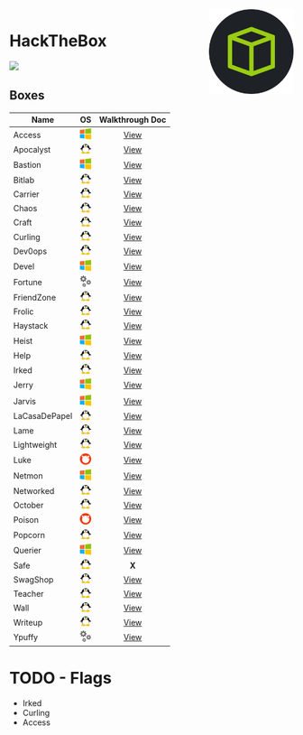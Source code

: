 <img align="right" height=150 src="./hackthebox_logo.jpg"/>

# HackTheBox
<img src="https://www.hackthebox.eu/badge/image/75726"/>


## Boxes
<!-- <img width=20 src=./_images/win.png> -->
<!-- <img width=20 src=./_images/lin.png> -->
<!-- <img width=20 src=./_images/gear.png> -->
<!-- <img width=20 src=./_images/bsd.png> -->


|   Name            |      OS                               |         Walkthrough Doc            |
| ----------------- |---------------------------------------|:----------------------------------:|
|  Access           | <img width=20 src=./_images/win.png>  | [View](Access/README.md)           |
|  Apocalyst        | <img width=20 src=./_images/lin.png>  | [View](Apocalyst/README.md)        |
|  Bastion          | <img width=20 src=./_images/win.png>  | [View](Bastion/README.md)          |
|  Bitlab           | <img width=20 src=./_images/lin.png>  | [View](Bitlab/README.md)           |
|  Carrier          | <img width=20 src=./_images/lin.png>  | [View](Carrier/README.md)          |
|  Chaos            | <img width=20 src=./_images/lin.png>  | [View](Chaos/README.md)            |
|  Craft            | <img width=20 src=./_images/lin.png>  | [View](Craft/README.md)            |
|  Curling          | <img width=20 src=./_images/lin.png>  | [View](Curling/README.md)          |
|  Dev0ops          | <img width=20 src=./_images/lin.png>  | [View](Dev0ops/README.md)          |
|  Devel            | <img width=20 src=./_images/win.png>  | [View](Devel/README.md)            |
|  Fortune          | <img width=20 src=./_images/gear.png> | [View](Fortune/README.md)          |
|  FriendZone       | <img width=20 src=./_images/lin.png>  | [View](Friendzone/README.md)       |
|  Frolic           | <img width=20 src=./_images/lin.png>  | [View](Frolic/README.md)           |
|  Haystack         | <img width=20 src=./_images/lin.png>  | [View](Haystack/README.md)         |
|  Heist            | <img width=20 src=./_images/win.png>  | [View](Heist/README.md)            |
|  Help             | <img width=20 src=./_images/lin.png>  | [View](Help/README.md)             |
|  Irked            | <img width=20 src=./_images/lin.png>  | [View](Irked/README.md)            |
|  Jerry            | <img width=20 src=./_images/win.png>  | [View](Jerry/README.md)            |
|  Jarvis           | <img width=20 src=./_images/win.png>  | [View](Jarvis/README.md)           |
|  LaCasaDePapel    | <img width=20 src=./_images/lin.png>  | [View](LaCasaDePapel/README.md)    |
|  Lame             | <img width=20 src=./_images/lin.png>  | [View](Lame/README.md)             |
|  Lightweight      | <img width=20 src=./_images/lin.png>  | [View](Lightweight/README.md)      |
|  Luke             | <img width=20 src=./_images/bsd.png>  | [View](Luke/README.md)             |
|  Netmon           | <img width=20 src=./_images/win.png>  | [View](Netmon/README.md)           |
|  Networked        | <img width=20 src=./_images/lin.png>  | [View](Networked/README.md)        |
|  October          | <img width=20 src=./_images/lin.png>  | [View](October/README.md)          |
|  Poison           | <img width=20 src=./_images/bsd.png>  | [View](Poison/README.md)           |
|  Popcorn          | <img width=20 src=./_images/lin.png>  | [View](Popcorn/README.md)          |
|  Querier          | <img width=20 src=./_images/win.png>  | [View](Querier/README.md)          |
|  Safe             | <img width=20 src=./_images/lin.png>  | **X** <!-- [View](Safe/README.md) --> |
|  SwagShop         | <img width=20 src=./_images/lin.png>  | [View](SwagShop/README.md)         |
|  Teacher          | <img width=20 src=./_images/lin.png>  | [View](Teacher/README.md)          |
|  Wall             | <img width=20 src=./_images/lin.png>  | [View](Wall/README.md)             |
|  Writeup          | <img width=20 src=./_images/lin.png>  | [View](Ypuffy/README.md)           |
|  Ypuffy           | <img width=20 src=./_images/gear.png> | [View](Ypuffy/README.md)           |


# TODO - Flags
- Irked
- Curling
- Access
